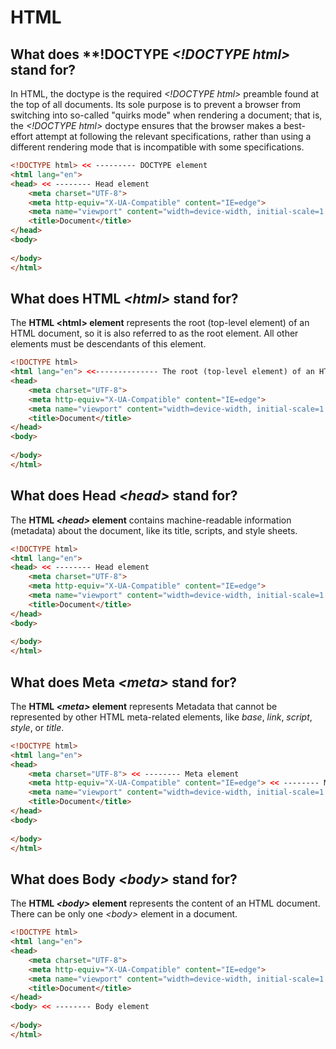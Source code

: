 # HTML 

## What does **!DOCTYPE  _\<!DOCTYPE html\>_ stand for?

In HTML, the doctype is the required _\<!DOCTYPE html\>_ preamble found at the top of all documents. Its sole purpose is to prevent a browser from switching into so-called "quirks mode" when rendering a document; that is, the _\<!DOCTYPE html\>_ doctype ensures that the browser makes a best-effort attempt at following the relevant specifications, rather than using a different rendering mode that is incompatible with some specifications.
```html
<!DOCTYPE html> << --------- DOCTYPE element
<html lang="en"> 
<head> << -------- Head element
    <meta charset="UTF-8"> 
    <meta http-equiv="X-UA-Compatible" content="IE=edge"> 
    <meta name="viewport" content="width=device-width, initial-scale=1.0"> 
    <title>Document</title>
</head>
<body>
    
</body>
</html>
```

## What does __HTML__ _\<html\>_ stand for? 

The **HTML \<html\> element** represents the root (top-level element) of an HTML document, so it is also referred to as the root element. All other elements must be descendants of this element.
```html
<!DOCTYPE html>
<html lang="en"> <<-------------- The root (top-level element) of an HTML document.
<head>
    <meta charset="UTF-8">
    <meta http-equiv="X-UA-Compatible" content="IE=edge">
    <meta name="viewport" content="width=device-width, initial-scale=1.0">
    <title>Document</title>
</head>
<body>
    
</body>
</html>
```

## What does __Head__ _\<head\>_ stand for?
 
The **HTML _\<head\>_ element** contains machine-readable information (metadata) about the document, like its title, scripts, and style sheets.
```html
<!DOCTYPE html>
<html lang="en"> 
<head> << -------- Head element
    <meta charset="UTF-8"> 
    <meta http-equiv="X-UA-Compatible" content="IE=edge"> 
    <meta name="viewport" content="width=device-width, initial-scale=1.0"> 
    <title>Document</title>
</head>
<body>
    
</body>
</html>
```

## What does __Meta__ _\<meta\>_ stand for? 
 
The **HTML _\<meta\>_ element** represents Metadata that cannot be represented by other HTML meta-related elements, like _base_, _link_, _script_, _style_, or _title_.
```html
<!DOCTYPE html>
<html lang="en"> 
<head>
    <meta charset="UTF-8"> << -------- Meta element
    <meta http-equiv="X-UA-Compatible" content="IE=edge"> << -------- Meta element
    <meta name="viewport" content="width=device-width, initial-scale=1.0"> << -------- Meta element
    <title>Document</title>
</head>
<body>
    
</body>
</html>
```

## What does __Body__ _\<body\>_ stand for?
 
The **HTML _\<body\>_ element** represents the content of an HTML document. There can be only one _\<body\>_ element in a document.
```html
<!DOCTYPE html>
<html lang="en"> 
<head>
    <meta charset="UTF-8"> 
    <meta http-equiv="X-UA-Compatible" content="IE=edge"> 
    <meta name="viewport" content="width=device-width, initial-scale=1.0"> 
    <title>Document</title>
</head>
<body> << -------- Body element
    
</body>
</html>
```





<head>
<title>
<body> 
<header> 
<footer> 
<article>
<section>
<p> 
<div> 
<span> 
<img>
<aside>
<audio>
<canvas>
<datalist> 
<details> 
<embed>
<nav>
<output> 
<progress> 
<video> 
<ul> 
<ol> 
<li>